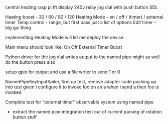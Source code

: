 central heating
rasp pi
tft display
240v relay
jog dial with push button
SDL


Heating boost - 30 / 60 / 90 / 120
Heating Mode - on / off / (timer) / external timer
Temp control - range, but first pass just a list of options
Edit timer - big gui thing

implementing Heating Mode will let me deploy the device


Main menu should look like:
On
Off
External Timer
Boost 




Python driver for the jog dial writes output to the named pipe
might as well do the button press also

setup gpio for output and use a file writer to send 1 or 0

NamedPipeKeyInputSpike,
firm up test,
remove adapter code pushing up into test
    given i configure it to invoke foo on an a
    when i send a
    then foo is invoked
    
Complete test for "external timer" observable system using named pipe
 - extract the named pipe integration test out of current parsing of rotation button stuff